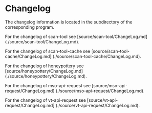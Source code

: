 # Changelog

The changelog information is located in the subdirectory of the corresponding
program.

For the changelog of scan-tool see [source/scan-tool/ChangeLog.md]
(./source/scan-tool/ChangeLog.md).

For the changelog of scan-tool-cache see [source/scan-tool-cache/ChangeLog.md]
(./source/scan-tool-cache/ChangeLog.md).

For the changelog of honeypottery see [source/honeypottery/ChangeLog.md]
(./source/honeypottery/ChangeLog.md).

For the changelog of mso-api-request see [source/mso-api-request/ChangeLog.md]
(./source/mso-api-request/ChangeLog.md).

For the changelog of vt-api-request see [source/vt-api-request/ChangeLog.md]
(./source/vt-api-request/ChangeLog.md).
